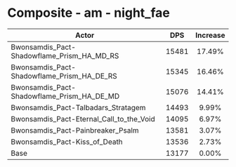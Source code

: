 # Composite - am - night_fae
| Actor | DPS | Increase |
|---|:---:|:---:|
|Bwonsamdis_Pact-Shadowflame_Prism_HA_MD_RS|15481|17.49%|
|Bwonsamdis_Pact-Shadowflame_Prism_HA_DE_RS|15345|16.46%|
|Bwonsamdis_Pact-Shadowflame_Prism_HA_DE_MD|15076|14.41%|
|Bwonsamdis_Pact-Talbadars_Stratagem|14493|9.99%|
|Bwonsamdis_Pact-Eternal_Call_to_the_Void|14095|6.97%|
|Bwonsamdis_Pact-Painbreaker_Psalm|13581|3.07%|
|Bwonsamdis_Pact-Kiss_of_Death|13536|2.73%|
|Base|13177|0.00%|
